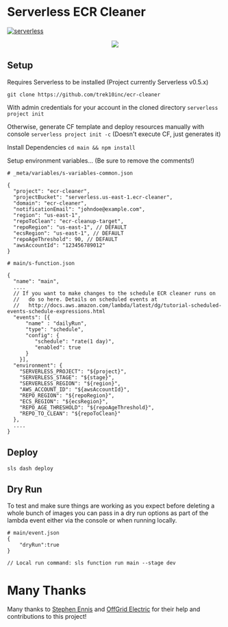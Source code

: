 # Serverless ECR Cleaner
[![serverless](http://public.serverless.com/badges/v3.svg)](http://www.serverless.com)

<p align="center">
  <img src="https://cloud.githubusercontent.com/assets/1689118/14857262/899bbf5e-0c69-11e6-89fb-e5f9789e32bf.png" />
</p>

## Setup
Requires Serverless to be installed (Project currently Serverless v0.5.x)

`git clone https://github.com/trek10inc/ecr-cleaner`

With admin credentials for your account in the cloned directory
`serverless project init`

Otherwise, generate CF template and deploy resources manually with console
`serverless project init -c` (Doesn't execute CF, just generates it)

Install Dependencies
`cd main && npm install`


Setup environment variables... (Be sure to remove the comments!)

```
# _meta/variables/s-variables-common.json

{
  "project": "ecr-cleaner",
  "projectBucket": "serverless.us-east-1.ecr-cleaner",
  "domain": "ecr-cleaner",
  "notificationEmail": "johndoe@example.com",
  "region": "us-east-1",
  "repoToClean": "ecr-cleanup-target",
  "repoRegion": "us-east-1", // DEFAULT
  "ecsRegion": "us-east-1", // DEFAULT
  "repoAgeThreshold": 90, // DEFAULT
  "awsAccountId": "123456789012"
}
```


```
# main/s-function.json

{
  "name": "main",
  ....
  // If you want to make changes to the schedule ECR cleaner runs on
  //   do so here. Details on scheduled events at
  //   http://docs.aws.amazon.com/lambda/latest/dg/tutorial-scheduled-events-schedule-expressions.html
  "events": [{
      "name" : "dailyRun",
      "type": "schedule",
      "config": {
         "schedule": "rate(1 day)",
         "enabled": true
      }
    }],
  "environment": {
    "SERVERLESS_PROJECT": "${project}",
    "SERVERLESS_STAGE": "${stage}",
    "SERVERLESS_REGION": "${region}",
    "AWS_ACCOUNT_ID": "${awsAccountId}",
    "REPO_REGION": "${repoRegion}",
    "ECS_REGION": "${ecsRegion}",
    "REPO_AGE_THRESHOLD": "${repoAgeThreshold}",
    "REPO_TO_CLEAN": "${repoToClean}"
  },
  ....
}

```

## Deploy
`sls dash deploy`

## Dry Run

To test and make sure things are working as you expect before deleting a whole bunch
of images you can pass in a dry run options as part of the lambda event either via the
console or when running locally.

```
# main/event.json
{
	"dryRun":true
}

// Local run command: sls function run main --stage dev
```

# Many Thanks

Many thanks to [Stephen Ennis](https://github.com/stennisTCD) and [OffGrid Electric](http://offgrid-electric.com/) for their help and contributions to this project!
